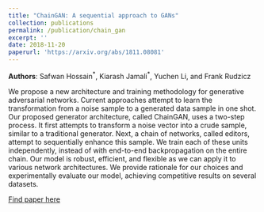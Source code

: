 ```yaml
---
title: "ChainGAN: A sequential approach to GANs"
collection: publications
permalink: /publication/chain_gan
excerpt: ''
date: 2018-11-20
paperurl: 'https://arxiv.org/abs/1811.08081'
---
```

**Authors**: Safwan Hossain<sup>\*</sup>, Kiarash Jamali<sup>\*</sup>, Yuchen Li, and Frank Rudzicz 

We propose a new architecture and training methodology for generative adversarial networks. Current approaches attempt to learn the transformation from a noise sample to a generated data sample in one shot. Our proposed generator architecture, called ChainGAN, uses a two-step process. It first attempts to transform a noise vector into a crude sample, similar to a traditional generator. Next, a chain of networks, called editors, attempt to sequentially enhance this sample. We train each of these units independently, instead of with end-to-end backpropagation on the entire chain. Our model is robust, efficient, and flexible as we can apply it to various network architectures. We provide rationale for our choices and experimentally evaluate our model, achieving competitive results on several datasets. 

[Find paper here](https://arxiv.org/pdf/1811.08081.pdf)
